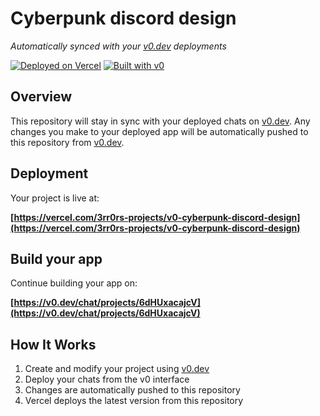 # Cyberpunk discord design

*Automatically synced with your [v0.dev](https://v0.dev) deployments*

[![Deployed on Vercel](https://img.shields.io/badge/Deployed%20on-Vercel-black?style=for-the-badge&logo=vercel)](https://vercel.com/3rr0rs-projects/v0-cyberpunk-discord-design)
[![Built with v0](https://img.shields.io/badge/Built%20with-v0.dev-black?style=for-the-badge)](https://v0.dev/chat/projects/6dHUxacajcV)

## Overview

This repository will stay in sync with your deployed chats on [v0.dev](https://v0.dev).
Any changes you make to your deployed app will be automatically pushed to this repository from [v0.dev](https://v0.dev).

## Deployment

Your project is live at:

**[https://vercel.com/3rr0rs-projects/v0-cyberpunk-discord-design](https://vercel.com/3rr0rs-projects/v0-cyberpunk-discord-design)**

## Build your app

Continue building your app on:

**[https://v0.dev/chat/projects/6dHUxacajcV](https://v0.dev/chat/projects/6dHUxacajcV)**

## How It Works

1. Create and modify your project using [v0.dev](https://v0.dev)
2. Deploy your chats from the v0 interface
3. Changes are automatically pushed to this repository
4. Vercel deploys the latest version from this repository